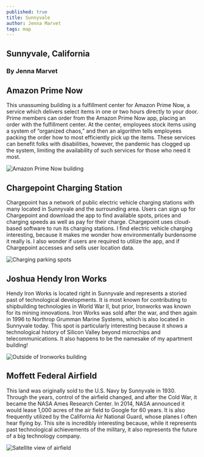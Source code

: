 ```yaml
---
published: true
title: Sunnyvale
author: Jenna Marvet
tags: map
---
```

## Sunnyvale, California
### By Jenna Marvet

## Amazon Prime Now
This unassuming building is a fulfillment center for Amazon Prime Now, a service which delivers select items in one or two hours directly to your door. Prime members can order from the Amazon Prime Now app, placing an order with the fulfillment center. At the center, employees stock items using a system of “organized chaos,” and then an algorithm tells employees packing the order how to most efficiently pick up the items. These services can benefit folks with disabilities, however, the pandemic has clogged up the system, limiting the availability of such services for those who need it most.

![Amazon Prime Now building](https://cdn.businessyab.com/assets/uploads/0485d59ceded6f833f85d68aac9af3fb_-united-states-california-santa-clara-county-sunnyvale-commercial-street-222-amazon-prime-now.jpg)

## Chargepoint Charging Station
Chargepoint has a network of public electric vehicle charging stations with many located in Sunnyvale and the surrounding area. Users can sign up for Chargepoint and download the app to find available spots, prices and charging speeds as well as pay for their charge. Chargepoint uses cloud-based software to run its charging stations. I find electric vehicle charging interesting, because it makes me wonder how environmentally burdensome it really is. I also wonder if users are required to utilize the app, and if Chargepoint accesses and sells user location data.

![Charging parking spots](https://photos.plugshare.com/photos/166000.jpg)

## Joshua Hendy Iron Works
Hendy Iron Works is located right in Sunnyvale and represents a storied past of technological developments. It is most known for contributing to shipbuilding technologies in World War II, but prior, Ironworks was known for its mining innovations. Iron Works was sold after the war, and then again in 1996 to Northrop Grumman Marine Systems, which is also located in Sunnyvale today. This spot is particularly interesting because it shows a technological history of Silicon Valley beyond microchips and telecommunications. It also happens to be the namesake of my apartment building!

![Outside of Ironworks building](https://upload.wikimedia.org/wikipedia/commons/0/06/Joshua_Hendy_Iron_Works_museum.jpg)

## Moffett Federal Airfield
This land was originally sold to the U.S. Navy by Sunnyvale in 1930. Through the years, control of the airfield changed, and after the Cold War, it became the NASA Ames Research Center. In 2014, NASA announced it would lease 1,000 acres of the air field to Google for 60 years. It is also frequently utilized by the California Air National Guard, whose planes I often hear flying by. This site is incredibly interesting because, while it represents past technological achievements of the military, it also represents the future of a big technology company.

![Satellite view of airfield](https://upload.wikimedia.org/wikipedia/commons/2/2e/Kluft-photo-Moffett-Federal-Airfield-Oct-2008-Img_1911.jpg)

